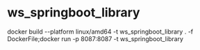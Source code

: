 # ws_springboot_library

docker build --platform linux/amd64 -t ws_springboot_library . -f DockerFile;docker run -p 8087:8087 -t ws_springboot_library
